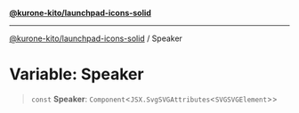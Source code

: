 [**@kurone-kito/launchpad-icons-solid**](../README.md)

***

[@kurone-kito/launchpad-icons-solid](../globals.md) / Speaker

# Variable: Speaker

> `const` **Speaker**: `Component`\<`JSX.SvgSVGAttributes`\<`SVGSVGElement`\>\>

